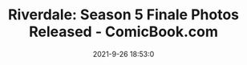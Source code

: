 ---
"title": "Riverdale: Season 5 Finale Photos Released - ComicBook.com"
"date": "2021-9-26 18:53:0"
"feed_name": "GOOGLENEWSMINING"
"feed_website": "https://news.google.com/search?q=mining%2Bincident&hl=en-US&gl=US&ceid=US:en"
"feed_rss": "https://news.google.com/rss/search?q=mining%2Bincident&hl=en-US&gl=US&ceid=US:en"
"link": "https://comicbook.com/tv-shows/news/riverdale-season-5-finale-photos-released-the-cw-spoilers/"
"file": "_posts/2021-1-1-6a8c8daa8d990fd4809138f468fab2ed8ee3c37a.md"
"accident": "1"
"drilling": "1"
"dead": "0"
"injured": "0"
"where": "unknown site"
"place": "unknown place"
---